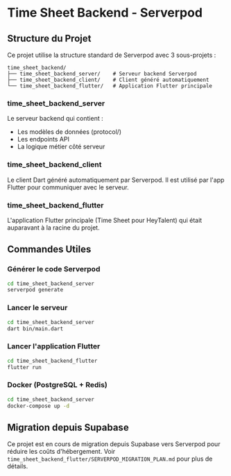 # Time Sheet Backend - Serverpod

## Structure du Projet

Ce projet utilise la structure standard de Serverpod avec 3 sous-projets :

```
time_sheet_backend/
├── time_sheet_backend_server/    # Serveur backend Serverpod
├── time_sheet_backend_client/    # Client généré automatiquement
└── time_sheet_backend_flutter/   # Application Flutter principale
```

### time_sheet_backend_server
Le serveur backend qui contient :
- Les modèles de données (protocol/)
- Les endpoints API
- La logique métier côté serveur

### time_sheet_backend_client
Le client Dart généré automatiquement par Serverpod. Il est utilisé par l'app Flutter pour communiquer avec le serveur.

### time_sheet_backend_flutter
L'application Flutter principale (Time Sheet pour HeyTalent) qui était auparavant à la racine du projet.

## Commandes Utiles

### Générer le code Serverpod
```bash
cd time_sheet_backend_server
serverpod generate
```

### Lancer le serveur
```bash
cd time_sheet_backend_server
dart bin/main.dart
```

### Lancer l'application Flutter
```bash
cd time_sheet_backend_flutter
flutter run
```

### Docker (PostgreSQL + Redis)
```bash
cd time_sheet_backend_server
docker-compose up -d
```

## Migration depuis Supabase

Ce projet est en cours de migration depuis Supabase vers Serverpod pour réduire les coûts d'hébergement. Voir `time_sheet_backend_flutter/SERVERPOD_MIGRATION_PLAN.md` pour plus de détails.